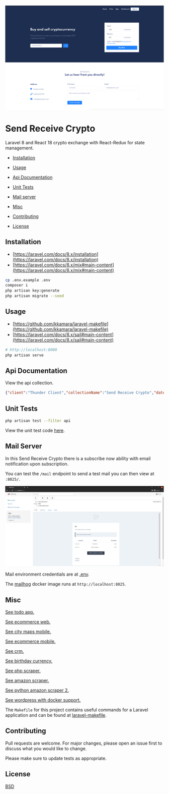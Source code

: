 ![send-receive-crypt.png](https://github.com/kkamara/useful/raw/main/send-receive-crypto.png)

# Send Receive Crypto

Laravel 8 and React 18 crypto exchange with React-Redux for state management.

* [Installation](#installation)

* [Usage](#usage)

* [Api Documentation](#api-documentation)

* [Unit Tests](#unit-tests)

* [Mail server](#mail-server)

* [Misc](#misc)

* [Contributing](#contributing)

* [License](#license)

## Installation
* [https://laravel.com/docs/8.x/installation](https://laravel.com/docs/8.x/installation)
* [https://laravel.com/docs/8.x/mix#main-content](https://laravel.com/docs/8.x/mix#main-content)

```bash
cp .env.example .env
composer i
php artisan key:generate
php artisan migrate --seed
```

## Usage

* [https://github.com/kkamara/laravel-makefile](https://github.com/kkamara/laravel-makefile)
* [https://laravel.com/docs/8.x/sail#main-content](https://laravel.com/docs/8.x/sail#main-content)

```bash
# http://localhost:8000
php artisan serve
```

## Api Documentation

View the api collection.

```json
{"client":"Thunder Client","collectionName":"Send Receive Crypto","dateExported":"2023-01-06T00:43:14.173Z","version":"1.1","folders":[],"requests":[{"_id":"f61f672e-3407-4196-9a34-c8bdc0f402f5","colId":"c0eef9f6-8e3a-4f07-a71b-7202525c3f90","containerId":"","name":"http://localhost:8000/api/exchange","url":"http://localhost:8000/api/exchange?base=GBP&symbols[]=USD&amount=5.66&symbols[]=EUR","method":"GET","sortNum":10000,"created":"2023-01-06T00:43:05.405Z","modified":"2023-01-06T00:43:05.405Z","headers":[],"params":[{"name":"base","value":"GBP","isPath":false},{"name":"symbols[]","value":"USD","isPath":false},{"name":"amount","value":"5.66","isPath":false},{"name":"symbols[]","value":"EUR","isPath":false}],"tests":[]}]}
```

## Unit Tests

```bash
php artisan test --filter api
```

View the unit test code [here](https://raw.githubusercontent.com/kkamara/laravel-react-boilerplate/develop/tests/Unit/Api/UsersTest.php).

## Mail Server

In this Send Receive Crypto there is a subscribe now ability with email notification upon subscription.

You can test the `/mail` endpoint to send a test mail you can then view at `:8025/`.

![docker-mailhog3.png](https://raw.githubusercontent.com/kkamara/useful/main/docker-mailhog3.png)

Mail environment credentials are at [.env](https://raw.githubusercontent.com/kkamara/laravel-react-boilerplate/develop/.env.example).

The [mailhog](https://github.com/mailhog/MailHog) docker image runs at `http://localhost:8025`.

## Misc

[See todo app.](https://github.com/kkamara/todo-app)

[See ecommerce web.](https://github.com/kkamara/ecommerce-web)

[See city maps mobile.](https://github.com/kkamara/city-maps-mobile)

[See ecommerce mobile.](https://github.com/kkamara/ecommerce-mobile)

[See crm.](https://github.com/kkamara/crm)

[See birthday currency.](https://github.com/kkamara/birthday-currency)

[See php scraper.](https://github.com/kkamara/php-scraper)

[See amazon scraper.](https://github.com/kkamara/amazon-scraper)

[See python amazon scraper 2.](https://github.com/kkamara/selenium-py)

[See wordpress with docker support.](https://github.com/kkamara/wordpress)

The `Makefile` for this project contains useful commands for a Laravel application and can be found at [laravel-makefile](https://github.com/kkamara/laravel-makefile).

## Contributing
Pull requests are welcome. For major changes, please open an issue first to discuss what you would like to change.

Please make sure to update tests as appropriate.

## License
[BSD](https://opensource.org/licenses/BSD-3-Clause)

